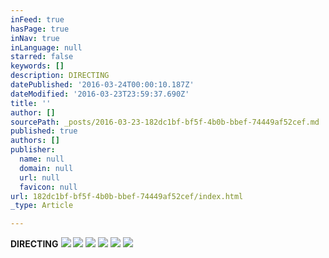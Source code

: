 ```yaml
---
inFeed: true
hasPage: true
inNav: true
inLanguage: null
starred: false
keywords: []
description: DIRECTING
datePublished: '2016-03-24T00:00:10.187Z'
dateModified: '2016-03-23T23:59:37.690Z'
title: ''
author: []
sourcePath: _posts/2016-03-23-182dc1bf-bf5f-4b0b-bbef-74449af52cef.md
published: true
authors: []
publisher:
  name: null
  domain: null
  url: null
  favicon: null
url: 182dc1bf-bf5f-4b0b-bbef-74449af52cef/index.html
_type: Article

---
```

**DIRECTING**
![](https://the-grid-user-content.s3-us-west-2.amazonaws.com/9d448242-cf43-4b67-9aca-c7c493e7d6e7.jpg)
![](https://the-grid-user-content.s3-us-west-2.amazonaws.com/204372bb-0c07-40f2-9d15-310640ee5183.png)
![](https://the-grid-user-content.s3-us-west-2.amazonaws.com/e0fcaeb6-2506-4198-8efc-e6b1adc15ade.jpg)
![](https://s3-us-west-2.amazonaws.com/the-grid-img/p/e57905d9530fe93a6137af4f4a342118a4e7f8aa.jpg)
![](https://s3-us-west-2.amazonaws.com/the-grid-img/p/585a79567200c21437d49241e0e4b3730b3ab679.jpg)
![](https://s3-us-west-2.amazonaws.com/the-grid-img/p/775a5cf4e2a488a0021bca88af1fba5c8ed0c60b.jpg)